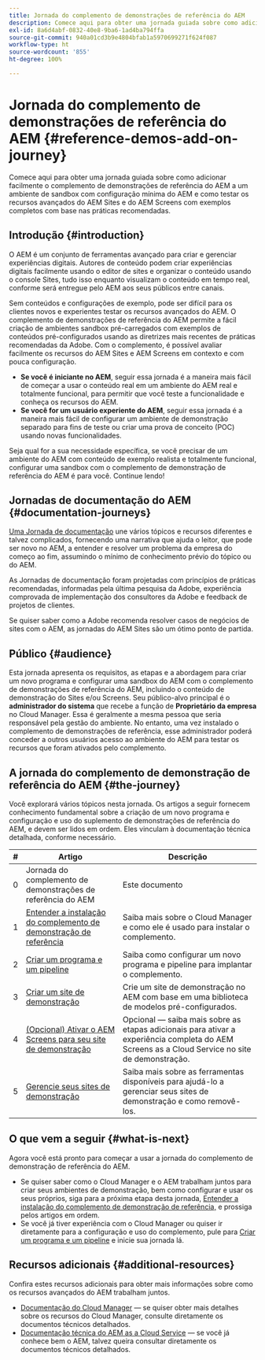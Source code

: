 ```yaml
---
title: Jornada do complemento de demonstrações de referência do AEM
description: Comece aqui para obter uma jornada guiada sobre como adicionar facilmente o complemento de demonstrações de referência do AEM a um ambiente de sandbox com configuração mínima do AEM e sobre poder testar os recursos avançados do AEM com exemplos completos com base nas práticas recomendadas.
exl-id: 8a6d4abf-0832-40e8-9ba6-1ad4ba794ffa
source-git-commit: 940a01cd3b9e4804bfab1a5970699271f624f087
workflow-type: ht
source-wordcount: '855'
ht-degree: 100%

---
```


# Jornada do complemento de demonstrações de referência do AEM {#reference-demos-add-on-journey}

Comece aqui para obter uma jornada guiada sobre como adicionar facilmente o complemento de demonstrações de referência do AEM a um ambiente de sandbox com configuração mínima do AEM e como testar os recursos avançados do AEM Sites e do AEM Screens com exemplos completos com base nas práticas recomendadas.

## Introdução {#introduction}

O AEM é um conjunto de ferramentas avançado para criar e gerenciar experiências digitais. Autores de conteúdo podem criar experiências digitais facilmente usando o editor de sites e organizar o conteúdo usando o console Sites, tudo isso enquanto visualizam o conteúdo em tempo real, conforme será entregue pelo AEM aos seus públicos entre canais.

Sem conteúdos e configurações de exemplo, pode ser difícil para os clientes novos e experientes testar os recursos avançados do AEM. O complemento de demonstrações de referência do AEM permite a fácil criação de ambientes sandbox pré-carregados com exemplos de conteúdos pré-configurados usando as diretrizes mais recentes de práticas recomendadas da Adobe. Com o complemento, é possível avaliar facilmente os recursos do AEM Sites e AEM Screens em contexto e com pouca configuração.

* **Se você é iniciante no AEM**, seguir essa jornada é a maneira mais fácil de começar a usar o conteúdo real em um ambiente do AEM real e totalmente funcional, para permitir que você teste a funcionalidade e conheça os recursos do AEM.
* **Se você for um usuário experiente do AEM**, seguir essa jornada é a maneira mais fácil de configurar um ambiente de demonstração separado para fins de teste ou criar uma prova de conceito (POC) usando novas funcionalidades.

Seja qual for a sua necessidade específica, se você precisar de um ambiente do AEM com conteúdo de exemplo realista e totalmente funcional, configurar uma sandbox com o complemento de demonstração de referência do AEM é para você. Continue lendo!

## Jornadas de documentação do AEM {#documentation-journeys}

[Uma Jornada de documentação](/help/journey-documentation/documentation-journeys.md) une vários tópicos e recursos diferentes e talvez complicados, fornecendo uma narrativa que ajuda o leitor, que pode ser novo no AEM, a entender e resolver um problema da empresa do começo ao fim, assumindo o mínimo de conhecimento prévio do tópico ou do AEM.

As Jornadas de documentação foram projetadas com princípios de práticas recomendadas, informadas pela última pesquisa da Adobe, experiência comprovada de implementação dos consultores da Adobe e feedback de projetos de clientes.

Se quiser saber como a Adobe recomenda resolver casos de negócios de sites com o AEM, as jornadas do AEM Sites são um ótimo ponto de partida.

## Público {#audience}

Esta jornada apresenta os requisitos, as etapas e a abordagem para criar um novo programa e configurar uma sandbox do AEM com o complemento de demonstrações de referência do AEM, incluindo o conteúdo de demonstração do Sites e/ou Screens. Seu público-alvo principal é o **administrador do sistema** que recebe a função de **Proprietário da empresa** no Cloud Manager. Essa é geralmente a mesma pessoa que seria responsável pela gestão do ambiente. No entanto, uma vez instalado o complemento de demonstrações de referência, esse administrador poderá conceder a outros usuários acesso ao ambiente do AEM para testar os recursos que foram ativados pelo complemento.

## A jornada do complemento de demonstração de referência do AEM {#the-journey}

Você explorará vários tópicos nesta jornada. Os artigos a seguir fornecem conhecimento fundamental sobre a criação de um novo programa e configuração e uso do suplemento de demonstrações de referência do AEM, e devem ser lidos em ordem. Eles vinculam à documentação técnica detalhada, conforme necessário.

| # | Artigo | Descrição |
|---|---|---|
| 0 | Jornada do complemento de demonstrações de referência do AEM | Este documento |
| 1 | [Entender a instalação do complemento de demonstração de referência](installation.md) | Saiba mais sobre o Cloud Manager e como ele é usado para instalar o complemento. |
| 2 | [Criar um programa e um pipeline](create-program.md) | Saiba como configurar um novo programa e pipeline para implantar o complemento. |
| 3 | [Criar um site de demonstração](create-site.md) | Crie um site de demonstração no AEM com base em uma biblioteca de modelos pré-configurados. |
| 4 | [(Opcional) Ativar o AEM Screens para seu site de demonstração](screens.md) | Opcional — saiba mais sobre as etapas adicionais para ativar a experiência completa do AEM Screens as a Cloud Service no site de demonstração. |
| 5 | [Gerencie seus sites de demonstração](manage.md) | Saiba mais sobre as ferramentas disponíveis para ajudá-lo a gerenciar seus sites de demonstração e como removê-los. |

## O que vem a seguir {#what-is-next}

Agora você está pronto para começar a usar a jornada do complemento de demonstração de referência do AEM.

* Se quiser saber como o Cloud Manager e o AEM trabalham juntos para criar seus ambientes de demonstração, bem como configurar e usar os seus próprios, siga para a próxima etapa desta jornada, [Entender a instalação do complemento de demonstração de referência,](installation.md) e prossiga pelos artigos em ordem.
* Se você já tiver experiência com o Cloud Manager ou quiser ir diretamente para a configuração e uso do complemento, pule para [Criar um programa e um pipeline](create-program.md) e inicie sua jornada lá.

## Recursos adicionais {#additional-resources}

Confira estes recursos adicionais para obter mais informações sobre como os recursos avançados do AEM trabalham juntos.

* [Documentação do Cloud Manager](https://experienceleague.adobe.com/docs/experience-manager-cloud-service/onboarding/onboarding-concepts/cloud-manager-introduction.html?lang=pt_BR) — se quiser obter mais detalhes sobre os recursos do Cloud Manager, consulte diretamente os documentos técnicos detalhados.
* [Documentação técnica do AEM as a Cloud Service](https://experienceleague.adobe.com/docs/experience-manager-cloud-service.html?lang=pt-BR) — se você já conhece bem o AEM, talvez queira consultar diretamente os documentos técnicos detalhados.
